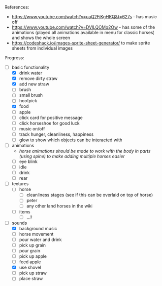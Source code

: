 References:
- https://www.youtube.com/watch?v=uaQ2FjKgHKQ&t=627s - has music off
- https://www.youtube.com/watch?v=DVlLQOMo2Ow - has some of the animations (played all animations available in menu for classic horses) and shows the whole screen
- https://codeshack.io/images-sprite-sheet-generator/ to make sprite sheets from individual images

Progress:
- [ ] basic functionality
  - [x] drink water
  - [x] remove dirty straw
  - [x] add new straw
  - [ ] brush
  - [ ] small brush
  - [ ] hoofpick
  - [x] food
  - [ ] apple
  - [ ] click card for positive message
  - [ ] click horseshoe for good luck
  - [ ] music on/off
  - [ ] track hunger, cleanliness, happiness
  - [ ] glow to show which objects can be interacted with
- [ ] animations
  - *horse animations should be made to work with the body in parts (using spine) to make adding multiple horses easier*
  - [ ] eye blink
  - [ ] idle
  - [ ] drink
  - [ ] rear
- [ ] textures
  - [ ] horse
    - [ ] cleanliness stages (see if this can be overlaid on top of horse)
    - [ ] peter
    - [ ] any other land horses in the wiki
  - [ ] items
    - [ ] ...?
- [ ] sounds
  - [x] background music
  - [ ] horse movement
  - [ ] pour water and drink
  - [ ] pick up grain
  - [ ] pour grain
  - [ ] pick up apple
  - [ ] feed apple
  - [x] use shovel
  - [ ] pick up straw
  - [ ] place straw